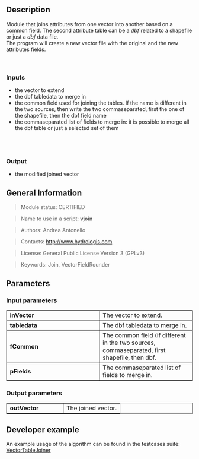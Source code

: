 <h2>Description</h2>

Module that joins attributes from one vector into another based on a common field. The second attribute table can be a <i>dbf</i> related to a shapefile or just a <i>dbf</i> data file.
<br>
The program will create a new vector file with the original and the new attributes fields.<br>
<br>
<br>
<h3>Inputs</h3>
<ul>
<li>the vector to extend</li>
<li>the dbf tabledata to merge in</li>
<li>the common field used for joining the tables. If the name is different in the two sources, then write the two commaseparated, first the one of the shapefile, then the dbf field name</li>
<li>the commaseparated list of fields to merge in: it is possible to merge all the dbf table or just a selected set of them</li>
</ul>
<br>
<br>
<h3>Output</h3>
<ul>
<li>the modified joined vector</li>
</ul>


<h2>General Information</h2>

<blockquote>Module status: CERTIFIED</blockquote>

<blockquote>Name to use in a script: <b>vjoin</b></blockquote>

<blockquote>Authors: Andrea Antonello</blockquote>

<blockquote>Contacts: <a href='http://www.hydrologis.com'>http://www.hydrologis.com</a></blockquote>

<blockquote>License: General Public License Version 3 (GPLv3)</blockquote>

<blockquote>Keywords: Join, VectorFieldRounder</blockquote>


<h2>Parameters</h2>

<h3>Input parameters</h3>
<table cellpadding='10' width='70%' border='1'>
<tr>
<td width='50%'> <b>inVector</b> </td><td width='50%'> The vector to extend. </td>
</tr>
<tr>
<td width='50%'> <b>tabledata</b> </td><td width='50%'> The dbf tabledata to merge in. </td>
</tr>
<tr>
<td width='50%'> <b>fCommon</b> </td><td width='50%'> The common field (if different in the two sources, commaseparated, first shapefile, then dbf. </td>
</tr>
<tr>
<td width='50%'> <b>pFields</b> </td><td width='50%'> The commaseparated list of fields to merge in. </td>
</tr>
</table>

<h3>Output parameters</h3>
<table cellpadding='10' width='70%' border='1'>
<tr>
<td width='50%'> <b>outVector</b> </td><td width='50%'> The joined vector. </td>
</tr>
</table>

<h2>Developer example</h2>

An example usage of the algorithm can be found in the testcases suite:<br>
<a href='http://code.google.com/p/jgrasstools/source/browse/jgrassgears/src/test/java/org/jgrasstools/gears/modules/TestVectorTableJoiner.java'>VectorTableJoiner</a>